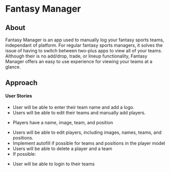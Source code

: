 # Fantasy Manager

## About
Fantasy Manager is an app used to manually log your fantasy sports teams, independant of platform. For regular fantasy sports managers, it solves the issue of having to switch between two-plus apps to view all of your teams. Although their is no add/drop, trade, or lineup functionality, Fantasy Manager offers an easy to use experience for viewing your teams at a glance. 

## Approach
#### User Stories
* User will be able to enter their team name and add a logo.
* Users will be able to edit their teams and manually add players.
- Players have a name, image, team, and position
* Users will be able to edit players, including images, names, teams, and positions.
* Implement autofill if possible for teams and positions in the player model
* Users will be able to delete a player and a team
* If possible:
- User will be able to login to their teams
